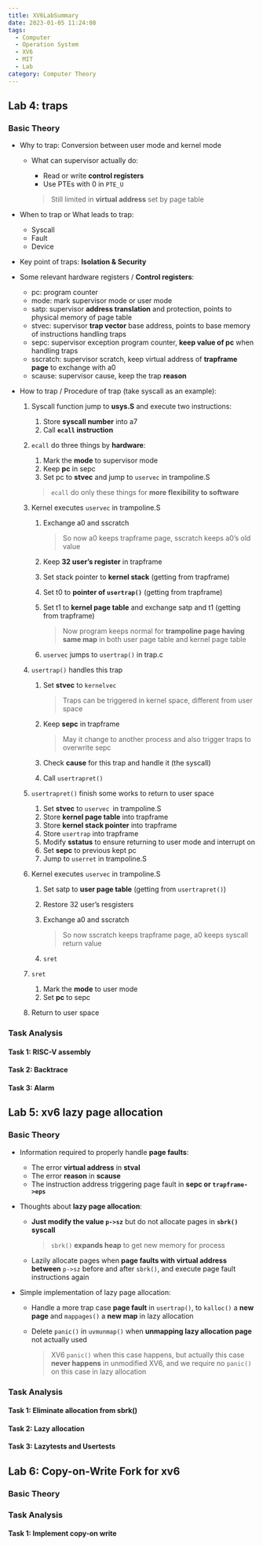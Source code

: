 ```yaml
---
title: XV6LabSummary
date: 2023-01-05 11:24:08
tags:
  - Computer
  - Operation System
  - XV6
  - MIT
  - Lab
category: Computer Theory
---
```


## Lab 4: traps

### Basic Theory

-   Why to trap: Conversion between user mode and kernel mode

    -   What can supervisor actually do:

        -   Read or write **control registers**
        -   Use PTEs with 0 in `PTE_U`

        >   Still limited in **virtual address** set by page table

-   When to trap or What leads to trap:

    -   Syscall
    -   Fault
    -   Device

-   Key point of traps: **Isolation & Security**

-   Some relevant hardware registers / **Control registers**:

    -   pc: program counter
    -   mode: mark supervisor mode or user mode
    -   satp: supervisor **address translation** and protection, points to physical memory of page table
    -   stvec: supervisor **trap vector** base address, points to base memory of instructions handling traps
    -   sepc: supervisor exception program counter, **keep value of pc** when handling traps
    -   sscratch: supervisor scratch, keep virtual address of **trapframe page** to exchange with a0
    -   scause: supervisor cause, keep the trap **reason**

-   How to trap / Procedure of trap (take syscall as an example):

    1.   Syscall function jump to **usys.S** and execute two instructions: 

         1.   Store **syscall number** into a7
         2.   Call **`ecall` instruction**

    2.   `ecall` do three things by **hardware**:

         1.   Mark the **mode** to supervisor mode
         2.   Keep **pc** in sepc 
         3.   Set pc to **stvec** and jump to `uservec` in trampoline.S

         >   `ecall` do only these things for **more flexibility to software**

    3.   Kernel executes `uservec` in trampoline.S

         1.   Exchange a0 and sscratch

              >   So now a0 keeps trapframe page, sscratch keeps a0’s old value

         2.   Keep **32 user’s register** in trapframe

         3.   Set stack pointer to **kernel stack** (getting from trapframe)

         4.   Set t0 to **pointer of `usertrap()`** (getting from trapframe)

         5.   Set t1 to **kernel page table** and exchange satp and t1 (getting from trapframe)

              >   Now program keeps normal for **trampoline page having same map** in both user page table and kernel page table

         6.   `uservec` jumps to `usertrap()` in trap.c

    4.   `usertrap()` handles this trap

         1.   Set **stvec** to `kernelvec`

              >   Traps can be triggered in kernel space, different from user space

         2.   Keep **sepc** in trapframe

              >   May it change to another process and also trigger traps to overwrite sepc

         3.   Check **cause** for this trap and handle it (the syscall)

         4.   Call `usertrapret()`

    5.   `usertrapret()` finish some works to return to user space

         1.   Set **stvec** to `uservec `in trampoline.S
         2.   Store **kernel page table** into trapframe
         3.   Store **kernel stack pointer** into trapframe
         4.   Store `usertrap` into trapframe
         5.   Modify **sstatus** to ensure returning to user mode and interrupt on
         6.   Set **sepc** to previous kept pc
         7.   Jump to `userret` in trampoline.S

    6.   Kernel executes `uservec` in trampoline.S

         1.   Set satp to **user page table** (getting from `usertrapret()`)

         2.   Restore 32 user’s resgisters

         3.   Exchange a0 and sscratch

              >   So now sscratch keeps trapframe page, a0 keeps syscall return value

         4.   `sret`

    7.   `sret`

         1.   Mark the **mode** to user mode
         2.   Set **pc** to sepc 

    8.   Return to user space

### Task Analysis

#### Task 1: RISC-V assembly

#### Task 2: Backtrace

#### Task 3: Alarm



## Lab 5: xv6 lazy page allocation

### Basic Theory

-   Information required to properly handle **page faults**:
    -   The error **virtual address** in **stval**
    -   The error **reason** in **scause**
    -   The instruction address triggering page fault in **sepc or `trapframe->eps`**

-   Thoughts about **lazy page allocation**:

    -   **Just modify the value `p->sz`** but do not allocate pages in **`sbrk()` syscall**

        >   `sbrk()` **expands heap** to get new memory for process

    -   Lazily allocate pages when **page faults with virtual address between** `p->sz` before and after `sbrk()`, and execute page fault instructions again

-   Simple implementation of lazy page allocation:

    -   Handle a more trap case **page fault** in `usertrap()`, to `kalloc()` a **new page** and `mappages()` a **new map** in lazy allocation

    -   Delete `panic()`  in `uvmunmap()` when **unmapping lazy allocation page** not actually used

        >   XV6 `panic()` when this case happens, but actually this case **never happens** in unmodified XV6, and we require no `panic()` on this case in lazy allocation


### Task Analysis

#### Task 1: Eliminate allocation from sbrk()

#### Task 2: Lazy allocation

#### Task 3: Lazytests and Usertests



## Lab 6: Copy-on-Write Fork for xv6

### Basic Theory



### Task Analysis

#### Task 1: Implement copy-on write



